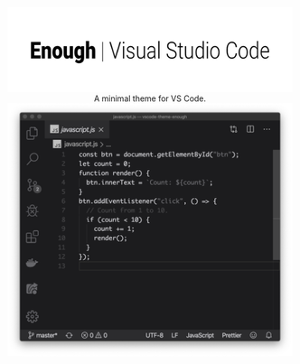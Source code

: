 <p align="center">
    <img src="https://raw.githubusercontent.com/marcusolsson/vscode-theme-enough/master/assets/logo.png" width="600" height="150" /></a>
    <br />
    A minimal theme for VS Code.
    <br />
    <img src="https://raw.githubusercontent.com/marcusolsson/vscode-theme-enough/master/assets/screenshot.png" /></a>
</p>

